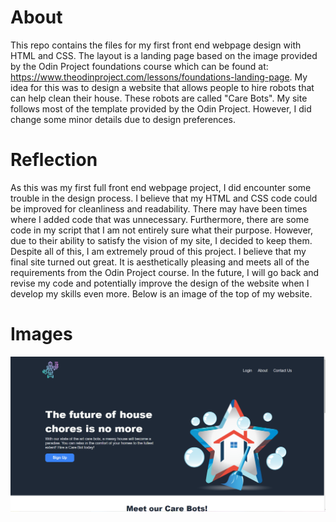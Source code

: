 # About<br>
This repo contains the files for my first front end webpage design with HTML and CSS. The layout is a landing page based on the image provided by the Odin Project foundations course which can be found at: https://www.theodinproject.com/lessons/foundations-landing-page. My idea for this was to design a website that allows people to hire robots that can help clean their house. These robots are called "Care Bots". My site follows most of the template provided by the Odin Project. However, I did change some minor details due to design preferences.

# Reflection<br>
As this was my first full front end webpage project, I did encounter some trouble in the design process. I believe that my HTML and CSS code could be improved for cleanliness and readability. There may have been times where I added code that was unnecessary. Furthermore, there are some code in my script that I am not entirely sure what their purpose. However, due to their ability to satisfy the vision of my site, I decided to keep them. Despite all of this, I am extremely proud of this project. I believe that my final site turned out great. It is aesthetically pleasing and meets all of the requirements from the Odin Project course. In the future, I will go back and revise my code and potentially improve the design of the website when I develop my skills even more. Below is an image of the top of my website.

# Images
![header section](images/header.PNG)

